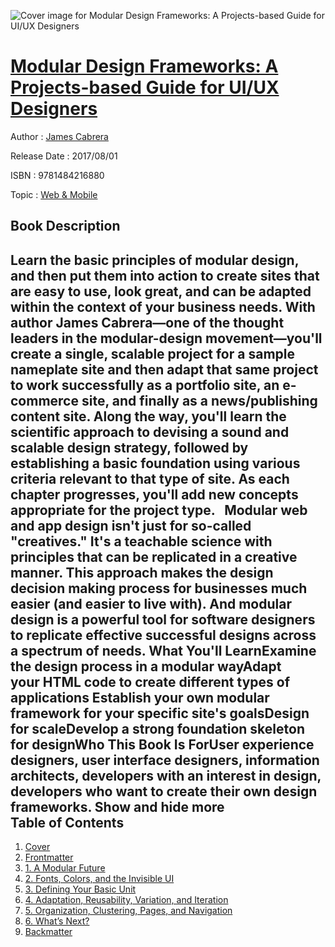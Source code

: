 ![Cover image for Modular Design Frameworks: A Projects-based Guide for UI/UX Designers](https://imgdetail.ebookreading.net/cover/cover/web_mobile/EB9781484216880.jpg)

[Modular Design Frameworks: A Projects-based Guide for UI/UX Designers](https://ebookreading.net/view/book/Modular+Design+Frameworks%3A+A+Projects-based+Guide+for+UI%2FUX+Designers-EB9781484216880_1.html "Modular Design Frameworks: A Projects-based Guide for UI/UX Designers")
====================================================================================================================

Author : [James Cabrera](https://ebookreading.net/search/author/James+Cabrera)

Release Date : 2017/08/01

ISBN : 9781484216880

Topic : [Web & Mobile](https://ebookreading.net/search/category/web-mobile)

Book Description
-----------------

 Learn the basic principles of modular design, and then put them into action to create sites that are easy to use, look great, and can be adapted within the context of your business needs.
With author James Cabrera—one of the thought leaders in the modular-design movement—you'll create a single, scalable project for a sample nameplate site and then adapt that same project to work successfully as a portfolio site, an e-commerce site, and finally as a news/publishing content site. Along the way, you'll learn the scientific approach to devising a sound and scalable design strategy, followed by establishing a basic foundation using various criteria relevant to that type of site. As each chapter progresses, you'll add new concepts appropriate for the project type.  
Modular web and app design isn't just for so-called "creatives." It's a teachable science with principles that can be replicated in a creative manner. This approach makes the design decision making process for businesses much easier (and easier to live with). And modular design is a powerful tool for software designers to replicate effective successful designs across a spectrum of needs.
What You'll LearnExamine the design process in a modular wayAdapt your HTML code to create different types of applications Establish your own modular framework for your specific site's goalsDesign for scaleDevelop a strong foundation skeleton for designWho This Book Is ForUser experience designers, user interface designers, information architects, developers with an interest in design, developers who want to create their own design frameworks.        Show and hide more                
Table of Contents
-----------------

1. [Cover](https://ebookreading.net/view/book/Modular+Design+Frameworks%3A+A+Projects-based+Guide+for+UI%2FUX+Designers-EB9781484216880_1.html)
1. [Frontmatter](https://ebookreading.net/view/book/Modular+Design+Frameworks%3A+A+Projects-based+Guide+for+UI%2FUX+Designers-EB9781484216880_2.html)
1. [1. A Modular Future](https://ebookreading.net/view/book/Modular+Design+Frameworks%3A+A+Projects-based+Guide+for+UI%2FUX+Designers-EB9781484216880_3.html)
1. [2. Fonts, Colors, and the Invisible UI](https://ebookreading.net/view/book/Modular+Design+Frameworks%3A+A+Projects-based+Guide+for+UI%2FUX+Designers-EB9781484216880_4.html)
1. [3. Defining Your Basic Unit](https://ebookreading.net/view/book/Modular+Design+Frameworks%3A+A+Projects-based+Guide+for+UI%2FUX+Designers-EB9781484216880_5.html)
1. [4. Adaptation, Reusability, Variation, and Iteration](https://ebookreading.net/view/book/Modular+Design+Frameworks%3A+A+Projects-based+Guide+for+UI%2FUX+Designers-EB9781484216880_6.html)
1. [5. Organization, Clustering, Pages, and Navigation](https://ebookreading.net/view/book/Modular+Design+Frameworks%3A+A+Projects-based+Guide+for+UI%2FUX+Designers-EB9781484216880_7.html)
1. [6. What’s Next?](https://ebookreading.net/view/book/Modular+Design+Frameworks%3A+A+Projects-based+Guide+for+UI%2FUX+Designers-EB9781484216880_8.html)
1. [Backmatter](https://ebookreading.net/view/book/Modular+Design+Frameworks%3A+A+Projects-based+Guide+for+UI%2FUX+Designers-EB9781484216880_9.html)
